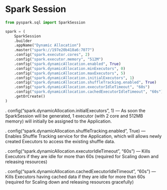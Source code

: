 
# Spark Session
```python
from pyspark.sql import SparkSession

spark = (
    SparkSession
    .builder
    .appName("Dynamic Allocation")
    .master("spark://197e20b418a6:7077")
    .config("spark.executor.cores", 2)
    .config("spark.executor.memory", "512M")
    .config("spark.dynamicAllocation.enabled", True)
    .config("spark.dynamicAllocation.minExecutors", 0)
    .config("spark.dynamicAllocation.maxExecutors", 5)
    .config("spark.dynamicAllocation.initialExecutors", 1)
    .config("spark.dynamicAllocation.shuffleTracking.enabled", True)
    .config("spark.dynamicAllocation.executorIdleTimeout", "60s")
    .config("spark.dynamicAllocation.cachedExecutorIdleTimeout", "60s")
    .getOrCreate()
)
```
. config(“spark.dynamicAllocation.initialExecutors”, 1) — As soon the SparkSession will be generated, 1 executor (with 2 core and 512MB memory) will initially be assigned to the Application.

. config(“spark.dynamicAllocation.shuffleTracking.enabled”, True) — Enables Shuffle Tracking service for the Application, which will allows newly created Executors to access the existing shuffle data.

. config(“spark.dynamicAllocation.executorIdleTimeout”, “60s”) — Kills Executors if they are idle for more than 60s (required for Scaling down and releasing resources)

. config(“spark.dynamicAllocation.cachedExecutorIdleTimeout”, “60s”) — Kills Executors having cached data if they are idle for more than 60s (required for Scaling down and releasing resources gracefully)
